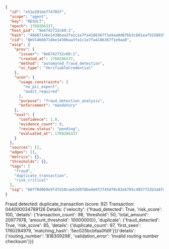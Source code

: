 ```json
{
  "id": "e51e201de774705f",
  "scope": "agent",
  "key": "RESULT",
  "epoch": 1760286337,
  "host_pid": "9e6742732c60:1",
  "hash": "4660714be1430baa3fa1c1e7fa4186367f1e9aa0d07bb3cb01eaf91589356402",
  "cid": "QmV14660714be1430baa3fa1c1e7fa4186367f1e9aa0",
  "aicp": {
    "prov": {
      "issuer": "9e6742732c60:1",
      "created_at": 1760286337,
      "method": "automated_fraud_detection",
      "vc_type": "VerifiableCredential"
    },
    "ucon": {
      "usage_constraints": [
        "no_pii_export",
        "audit_required"
      ],
      "purpose": "fraud_detection_analysis",
      "enforcement": "mandatory"
    },
    "eval": {
      "confidence": 1.0,
      "evidence_count": 0,
      "review_status": "pending",
      "evaluated_at": 1760286337
    }
  },
  "sources": [],
  "edges": [],
  "metrics": {},
  "thresholds": {},
  "tags": [
    "fraud",
    "duplicate_transaction",
    "risk_critical"
  ],
  "sig": "68f70d069e9fdfd10caeb3d978bede6f2f45df0c82eb765c4857722b3a8fd16d"
}
```

Fraud detected: duplicate_transaction (score: 92)
Transaction: 044000034789126
Details: {'velocity': {'fraud_detected': True, 'risk_score': 100, 'details': {'transaction_count': 98, 'threshold': 50, 'total_amount': 20977978, 'amount_threshold': 10000000}}, 'duplicate': {'fraud_detected': True, 'risk_score': 85, 'details': {'duplicate_count': 97, 'first_seen': 1760284979, 'matching_hash': '5ec025bcbfaa0fd9'}}}'details': {'routing_number': '818309298', 'validation_error': 'Invalid routing number checksum'}}}